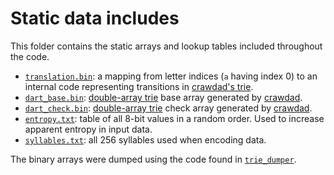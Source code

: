 # Static data includes

This folder contains the static arrays and lookup tables included throughout the code. 

- [`translation.bin`](translation.bin): a mapping from letter indices (`a` having index 0) to an internal
code representing transitions in [crawdad's trie](https://docs.rs/crawdad/). 
- [`dart_base.bin`](dart_base.bin): [double-array trie](https://www.linux.thai.net/~thep/datrie/) base array
generated by [crawdad](https://docs.rs/crawdad/). 
- [`dart_check.bin`](dart_check.bin): [double-array trie](https://www.linux.thai.net/~thep/datrie/) check
array generated by [crawdad](https://docs.rs/crawdad/). 
- [`entropy.txt`](entropy.txt): table of all 8-bit values in a random order. Used to increase apparent
entropy in input data. 
- [`syllables.txt`](syllables.txt): all 256 syllables used when encoding data. 

The binary arrays were dumped using the code found in [`trie_dumper`](../trie_dumper/). 

